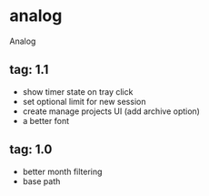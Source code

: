 # analog
Analog

## tag: 1.1
- show timer state on tray click
- set optional limit for new session 
- create manage projects UI (add archive option)
- a better font 

## tag: 1.0
- better month filtering
- base path
